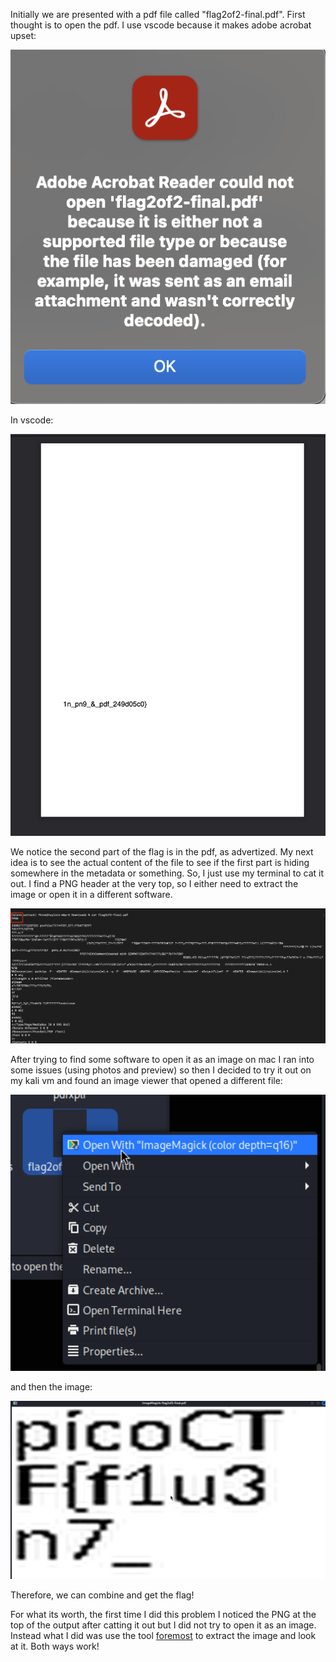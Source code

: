 Initially we are presented with a pdf file called "flag2of2-final.pdf". First thought is to open the pdf. I use vscode because it makes adobe acrobat upset:

![image](images/sad_adobe.png)

In vscode:

![image](images/in_vscode.png)

We notice the second part of the flag is in the pdf, as advertized. My next idea is to see the actual content of the file to see if the first part is hiding somewhere in the metadata or something. So, I just use my terminal to cat it out. I find a PNG header at the very top, so I either need to extract the image or open it in a different software.

![image](images/png_label.png)

After trying to find some software to open it as an image on mac I ran into some issues (using photos and preview) so then I decided to try it out on my kali vm and found an image viewer that opened a different file:

![image](images/image_viewer.png)

and then the image:

![image](images/first_part.png)

Therefore, we can combine and get the flag!

For what its worth, the first time I did this problem I noticed the PNG at the top of the output after catting it out but I did not try to open it as an image. Instead what I did was use the tool [foremost](https://www.kali.org/tools/foremost/) to extract the image and look at it. Both ways work!
